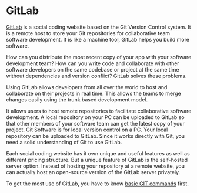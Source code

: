 # GitLab

[GitLab](https://gitlab.com/) is a social coding website based on the Git Version Control system. It is a remote host to store your Git repositories for collaborative team software development. It is like a machine tool, GitLab helps you build more software.

How can you distribute the most recent copy of your app with your software development team? How can you write code and collaborate with other software developers on the same codebase or project at the same time without dependencies and version conflict? 
GitLab solves these problems.

Using GitLab allows developers from all over the world to host and collaborate on their projects in real time. This allows the teams to merge changes easily using the trunk based development model. 

It allows users to host remote repositories to facilitate collaborative software development.
A local repository on your PC can be uploaded to GitLab so that other members of your software team can get the latest copy of your project. Git Software is for local version control on a PC.  Your local repository can be uploaded to GitLab. Since it works directly with Git, you need a solid understanding of Git to use GitLab.  

Each social coding website has it own unique and useful features as well as different pricing structure. But a unique feature of GitLab is the self-hosted server option. Instead of hosting your repository at a remote website, you can actually host an open-source version of the GitLab server privately. 

To get the most use of GitLab, you have to know [basic GIT commands](../git/README.md) first. 